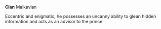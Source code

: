 **Clan** Malkavian

Eccentric and enigmatic, he possesses an uncanny ability to glean hidden information and acts as an advisor to the prince.